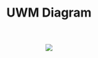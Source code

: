 <div id="header" align="center">
  <h1>UWM Diagram<h1>
</div>
    </br>
<div id="header" align="center">
  <img src="https://user-images.githubusercontent.com/48823161/209421044-92f1f250-77c6-4103-8420-33e0112084f0.png" />
</div>
